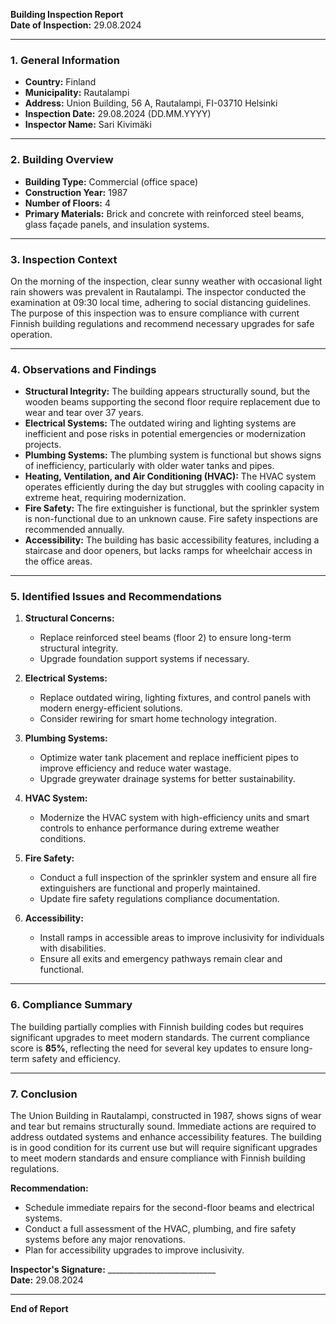 

**Building Inspection Report**  
**Date of Inspection:** 29.08.2024  

---

### **1. General Information**  
- **Country:** Finland  
- **Municipality:** Rautalampi  
- **Address:** Union Building, 56 A, Rautalampi, FI-03710 Helsinki  
- **Inspection Date:** 29.08.2024 (DD.MM.YYYY)  
- **Inspector Name:** Sari Kivimäki  

---

### **2. Building Overview**  
- **Building Type:** Commercial (office space)  
- **Construction Year:** 1987  
- **Number of Floors:** 4  
- **Primary Materials:** Brick and concrete with reinforced steel beams, glass façade panels, and insulation systems.  

---

### **3. Inspection Context**  
On the morning of the inspection, clear sunny weather with occasional light rain showers was prevalent in Rautalampi. The inspector conducted the examination at 09:30 local time, adhering to social distancing guidelines. The purpose of this inspection was to ensure compliance with current Finnish building regulations and recommend necessary upgrades for safe operation.  

---

### **4. Observations and Findings**  
- **Structural Integrity:** The building appears structurally sound, but the wooden beams supporting the second floor require replacement due to wear and tear over 37 years.  
- **Electrical Systems:** The outdated wiring and lighting systems are inefficient and pose risks in potential emergencies or modernization projects.  
- **Plumbing Systems:** The plumbing system is functional but shows signs of inefficiency, particularly with older water tanks and pipes.  
- **Heating, Ventilation, and Air Conditioning (HVAC):** The HVAC system operates efficiently during the day but struggles with cooling capacity in extreme heat, requiring modernization.  
- **Fire Safety:** The fire extinguisher is functional, but the sprinkler system is non-functional due to an unknown cause. Fire safety inspections are recommended annually.  
- **Accessibility:** The building has basic accessibility features, including a staircase and door openers, but lacks ramps for wheelchair access in the office areas.  

---

### **5. Identified Issues and Recommendations**  
1. **Structural Concerns:**  
   - Replace reinforced steel beams (floor 2) to ensure long-term structural integrity.  
   - Upgrade foundation support systems if necessary.  

2. **Electrical Systems:**  
   - Replace outdated wiring, lighting fixtures, and control panels with modern energy-efficient solutions.  
   - Consider rewiring for smart home technology integration.  

3. **Plumbing Systems:**  
   - Optimize water tank placement and replace inefficient pipes to improve efficiency and reduce water wastage.  
   - Upgrade greywater drainage systems for better sustainability.  

4. **HVAC System:**  
   - Modernize the HVAC system with high-efficiency units and smart controls to enhance performance during extreme weather conditions.  

5. **Fire Safety:**  
   - Conduct a full inspection of the sprinkler system and ensure all fire extinguishers are functional and properly maintained.  
   - Update fire safety regulations compliance documentation.  

6. **Accessibility:**  
   - Install ramps in accessible areas to improve inclusivity for individuals with disabilities.  
   - Ensure all exits and emergency pathways remain clear and functional.  

---

### **6. Compliance Summary**  
The building partially complies with Finnish building codes but requires significant upgrades to meet modern standards. The current compliance score is **85%**, reflecting the need for several key updates to ensure long-term safety and efficiency.  

---

### **7. Conclusion**  
The Union Building in Rautalampi, constructed in 1987, shows signs of wear and tear but remains structurally sound. Immediate actions are required to address outdated systems and enhance accessibility features. The building is in good condition for its current use but will require significant upgrades to meet modern standards and ensure compliance with Finnish building regulations.  

**Recommendation:**  
- Schedule immediate repairs for the second-floor beams and electrical systems.  
- Conduct a full assessment of the HVAC, plumbing, and fire safety systems before any major renovations.  
- Plan for accessibility upgrades to improve inclusivity.  

**Inspector's Signature:** ___________________________  
**Date:** 29.08.2024  

--- 

**End of Report**